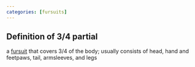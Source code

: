 ```yaml
---
categories: [fursuits]
---
```

## Definition of 3/4 partial

a [fursuit](../fursuit) that covers 3/4 of the body; usually consists of head, hand and feetpaws, tail, armsleeves, and legs
